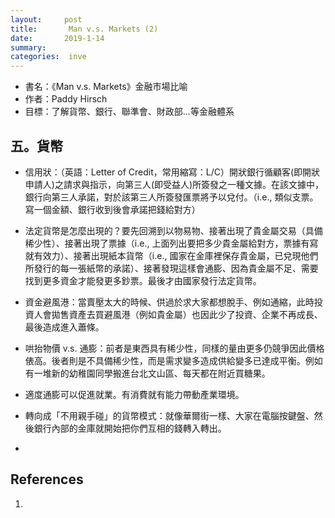 ```yaml
---
layout:     post
title:       Man v.s. Markets (2)
date:       2019-1-14
summary:    
categories:  inve
---
```


* 書名：《Man v.s. Markets》金融市場比喻
* 作者：Paddy Hirsch
* 目標：了解貨幣、銀行、聯準會、財政部...等金融體系



## 五。貨幣

* 信用狀：（英語：Letter of Credit，常用縮寫：L/C）開狀銀行循顧客(即開狀申請人)之請求與指示，向第三人(即受益人)所簽發之一種文據。在該文據中，銀行向第三人承諾，對於該第三人所簽發匯票將予以兌付。（i.e., 類似支票。寫一個金額、銀行收到後會承諾把錢給對方）

* 法定貨幣是怎麼出現的？要先回溯到以物易物、接著出現了貴金屬交易（具備稀少性）、接著出現了票據（i.e., 上面列出要把多少貴金屬給對方，票據有寫就有效力）、接著出現紙本貨幣（i.e., 國家在金庫裡保存貴金屬，已兌現他們所發行的每一張紙幣的承諾）、接著發現這樣會通膨、因為貴金屬不足、需要找到更多資金才能發更多鈔票。最後才由國家發行法定貨幣。

* 資金避風港：當賣壓太大的時候、供過於求大家都想脫手、例如通縮，此時投資人會拋售資產去買避風港（例如貴金屬）也因此少了投資、企業不再成長、最後造成進入蕭條。

* 哄抬物價 v.s. 通膨：前者是東西具有稀少性，同樣的量由更多仍競爭因此價格俵高。後者則是不具備稀少性，而是需求變多造成供給變多已達成平衡。例如有一堆新的幼稚園同學搬進台北文山區、每天都在附近買糖果。

* 適度通膨可以促進就業。有消費就有能力帶動產業環境。

* 轉向成「不用親手碰」的貨幣模式：就像華爾街一樣、大家在電腦按鍵盤、然後銀行內部的金庫就開始把你們互相的錢轉入轉出。

* 

  

## References

1. 